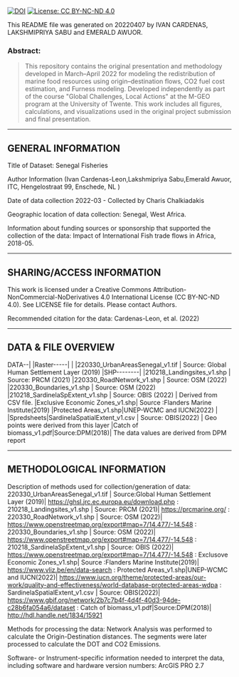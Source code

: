 [![DOI](https://zenodo.org/badge/DOI/10.5281/zenodo.15633130.svg)](https://doi.org/10.5281/zenodo.15633130) [![License: CC BY-NC-ND 4.0](https://img.shields.io/badge/License-CC%20BY--NC--ND%204.0-lightgrey.svg)](https://creativecommons.org/licenses/by-nc-nd/4.0/)



This README file was generated on 20220407 by IVAN CARDENAS, LAKSHMIPRIYA SABU and EMERALD AWUOR. 

### Abstract:  
> This repository contains the original presentation and methodology developed in March–April 2022 for modeling the redistribution of marine food resources using origin–destination flows, CO2 fuel cost estimation, and Furness modeling.  Developed independently as part of the course "Global Challenges, Local Actions" at the M-GEO program at the University of Twente. This work includes all figures, calculations, and visualizations used in the original project submission and final presentation.

-------------------
GENERAL INFORMATION
-------------------

Title of Dataset: Senegal Fisheries

Author Information (Ivan Cardenas-Leon,Lakshmipriya Sabu,Emerald Awuor, ITC, Hengelostraat 99, Enschede, NL  )

Date of data collection 2022-03 - Collected by Charis Chalkiadakis

Geographic location of data collection: Senegal, West Africa.

Information about funding sources or sponsorship that supported the collection of the data: Impact of International Fish trade flows in Africa, 2018-05.


--------------------------
SHARING/ACCESS INFORMATION
-------------------------- 

This work is licensed under a Creative Commons Attribution-NonCommercial-NoDerivatives 4.0 International License (CC BY-NC-ND 4.0). See LICENSE file for details. Please contact Authors.

Recommended citation for the data: Cardenas-Leon, et al. (2022)


--------------------
DATA & FILE OVERVIEW
--------------------


DATA--|
	|Raster-----|
	|		|220330_UrbanAreasSenegal_v1.tif | Source: Global Human Settlement Layer (2019)
	|SHP--------|
			|210218_Landingsites_v1.shp | Source: PRCM (2021)
			|220330_RoadNetwork_v1.shp | Source: OSM (2022)
			|220330_Boundaries_v1.shp | Source: OSM (2022)
			|210218_SardinelaSpExtent_v1.shp | Source: OBIS (2022) | Derived from CSV file.
                  |Exclusive Economic Zones_v1.shp| Source :Flanders Marine Institute(2019)
                  |Protected Areas_v1.shp|UNEP-WCMC and IUCN(2022)
			|
	|Spredsheets|SardinelaSpatialExtent_v1.csv | Source: OBIS(2022) | Geo points were derived from this layer
			|Catch of biomass_v1.pdf|Source:DPM(2018)| The data values are derived from DPM report
			

--------------------------
METHODOLOGICAL INFORMATION
--------------------------

Description of methods used for collection/generation of data: 220330_UrbanAreasSenegal_v1.tif | Source:Global Human Settlement Layer (2019)| https://ghsl.jrc.ec.europa.eu/download.php
                                                             : 210218_Landingsites_v1.shp | Source: PRCM (2021)| https://prcmarine.org/
                                                             : 220330_RoadNetwork_v1.shp | Source: OSM (2022)| https://www.openstreetmap.org/export#map=7/14.477/-14.548
                                                             : 220330_Boundaries_v1.shp | Source: OSM (2022)| https://www.openstreetmap.org/export#map=7/14.477/-14.548
                                                             : 210218_SardinelaSpExtent_v1.shp | Source: OBIS (2022)| https://www.openstreetmap.org/export#map=7/14.477/-14.548
                                                             : Exclusove Economic Zones_v1.shp| Source :Flanders Marine Institute(2019)| https://www.vliz.be/en/data-search
                                                             : Protected Areas_v1.shp|UNEP-WCMC and IUCN(2022)| https://www.iucn.org/theme/protected-areas/our-work/quality-and-effectiveness/world-database-protected-areas-wdpa
                                                             : SardinelaSpatialExtent_v1.csv | Source: OBIS(2022)| https://www.gbif.org/network/2b7c7b4f-4d4f-40d3-94de-c28b6fa054a6/dataset
                                                             : Catch of biomass_v1.pdf|Source:DPM(2018)| http://hdl.handle.net/1834/15921

Methods for processing the data: Network Analysis was performed to calculate the Origin-Destination distances. The segments were later processed to calculate the DOT and CO2 Emissions.

Software- or Instrument-specific information needed to interpret the data, including software and hardware version numbers: ArcGIS PRO 2.7
